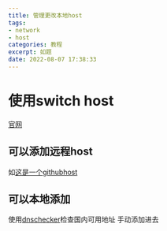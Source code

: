 ```yaml
---
title: 管理更改本地host
tags:
- network
- host
categories: 教程
excerpt: 如题
date: 2022-08-07 17:38:33
---
```

# 使用switch host
[官网](https://swh.app/)

## 可以添加远程host
如[这是一个githubhost](https://gitee.com/monkeycc/GitHub520?_from=gitee_search#%E4%B8%80%E4%BB%8B%E7%BB%8D)

## 可以本地添加
使用[dnschecker](https://dnschecker.org/#A/image.tmdb.org)检查国内可用地址
手动添加进去